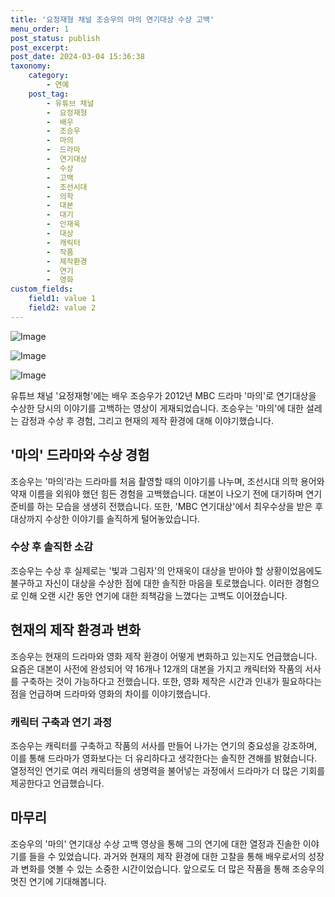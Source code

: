 ```yaml
---
title: '요정재형 채널 조승우의 마의 연기대상 수상 고백'
menu_order: 1
post_status: publish
post_excerpt: 
post_date: 2024-03-04 15:36:38
taxonomy:
    category:
        - 연예
    post_tag:
        - 유튜브 채널
        -  요정재형
        -  배우
        -  조승우
        -  마의
        -  드라마
        -  연기대상
        -  수상
        -  고백
        -  조선시대
        -  의학
        -  대본
        -  대기
        -  안재욱
        -  대상
        -  캐릭터
        -  작품
        -  제작환경
        -  연기
        -  영화
custom_fields:
    field1: value 1
    field2: value 2
---
```


![Image](https://mimgnews.pstatic.net/image/117/2024/03/03/0003809956_001_20240303201603477.jpg?type=w540)

![Image](https://ssl.pstatic.net/mimgnews/image/117/2024/03/03/0003809956_002_20240303201603516.jpg?type=w540)

![Image](https://mimgnews.pstatic.net/image/117/2024/03/03/0003809956_003_20240303201603592.jpg?type=w540)

유튜브 채널 '요정재형'에는 배우 조승우가 2012년 MBC 드라마 '마의'로 연기대상을 수상한 당시의 이야기를 고백하는 영상이 게재되었습니다. 조승우는 '마의'에 대한 설레는 감정과 수상 후 경험, 그리고 현재의 제작 환경에 대해 이야기했습니다.
## '마의' 드라마와 수상 경험
조승우는 '마의'라는 드라마를 처음 촬영할 때의 이야기를 나누며, 조선시대 의학 용어와 약재 이름을 외워야 했던 힘든 경험을 고백했습니다. 대본이 나오기 전에 대기하며 연기 준비를 하는 모습을 생생히 전했습니다. 또한, 'MBC 연기대상'에서 최우수상을 받은 후 대상까지 수상한 이야기를 솔직하게 털어놓았습니다.
### 수상 후 솔직한 소감
조승우는 수상 후 실제로는 '빛과 그림자'의 안재욱이 대상을 받아야 할 상황이었음에도 불구하고 자신이 대상을 수상한 점에 대한 솔직한 마음을 토로했습니다. 이러한 경험으로 인해 오랜 시간 동안 연기에 대한 죄책감을 느꼈다는 고백도 이어졌습니다.
## 현재의 제작 환경과 변화
조승우는 현재의 드라마와 영화 제작 환경이 어떻게 변화하고 있는지도 언급했습니다. 요즘은 대본이 사전에 완성되어 약 16개나 12개의 대본을 가지고 캐릭터와 작품의 서사를 구축하는 것이 가능하다고 전했습니다. 또한, 영화 제작은 시간과 인내가 필요하다는 점을 언급하며 드라마와 영화의 차이를 이야기했습니다.
### 캐릭터 구축과 연기 과정
조승우는 캐릭터를 구축하고 작품의 서사를 만들어 나가는 연기의 중요성을 강조하며, 이를 통해 드라마가 영화보다는 더 유리하다고 생각한다는 솔직한 견해를 밝혔습니다. 열정적인 연기로 여러 캐릭터들의 생명력을 불어넣는 과정에서 드라마가 더 많은 기회를 제공한다고 언급했습니다.
## 마무리
조승우의 '마의' 연기대상 수상 고백 영상을 통해 그의 연기에 대한 열정과 진솔한 이야기를 들을 수 있었습니다. 과거와 현재의 제작 환경에 대한 고찰을 통해 배우로서의 성장과 변화를 엿볼 수 있는 소중한 시간이었습니다. 앞으로도 더 많은 작품을 통해 조승우의 멋진 연기에 기대해봅니다.
